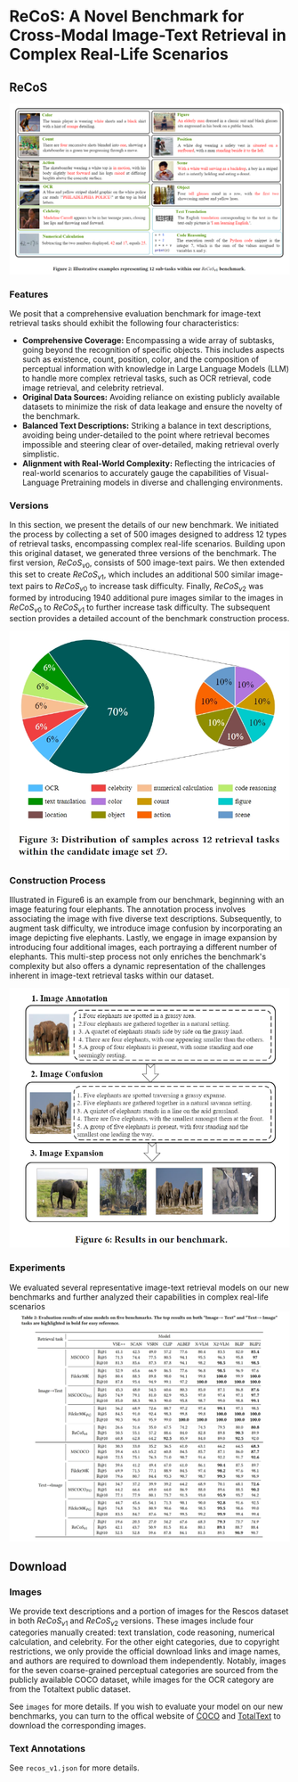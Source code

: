 # ReCoS: A Novel Benchmark for Cross-Modal Image-Text Retrieval in Complex Real-Life Scenarios

## ReCoS
<img src="illustration/overview.png" alt="Illustrative examples representing 12 sub-tasks within our $ReCoS_{v1}$ benchmark.">

### Features

We posit that a comprehensive evaluation benchmark for image-text retrieval tasks should exhibit the following four characteristics:
- **Comprehensive Coverage:** Encompassing a wide array of subtasks, going beyond the recognition of specific objects. This includes aspects such as existence, count, position, color, and the composition of perceptual information with knowledge in Large Language Models (LLM) to handle more complex retrieval tasks, such as OCR retrieval, code image retrieval, and celebrity retrieval.
- **Original Data Sources:** Avoiding reliance on existing publicly available datasets to minimize the risk of data leakage and ensure the novelty of the benchmark.
- **Balanced Text Descriptions:** Striking a balance in text descriptions, avoiding being under-detailed to the point where retrieval becomes impossible and steering clear of over-detailed, making retrieval overly simplistic.
- **Alignment with Real-World Complexity:** Reflecting the intricacies of real-world scenarios to accurately gauge the capabilities of Visual-Language Pretraining models in diverse and challenging environments.

### Versions
In this section, we present the details of our new benchmark. 
We initiated the process by collecting a set of 500 images designed to address 12 types of retrieval tasks, 
encompassing complex real-life scenarios. Building upon this original dataset, we generated three versions 
of the benchmark. The first version, $ReCoS_{v0}$, consists of 500 image-text pairs. 
We then extended this set to create $ReCoS_{v1}$, which includes an additional 500 similar image-text pairs 
to $ReCoS_{v0}$ to increase task difficulty. Finally, $ReCoS_{v2}$ was formed by introducing 1940 additional 
pure images similar to the images in $ReCoS_{v0}$ to $ReCoS_{v1}$ to further increase task difficulty. 
The subsequent section provides a detailed account of the benchmark construction process.

<img src="illustration/pie.png" alt="Distribution of samples across 12 retrieval tasks within the candidate image set $\mathcal{D}$.">

### Construction Process
Illustrated in Figure6 is an example from our benchmark, beginning with an image featuring four elephants.
The annotation process involves associating the image with five diverse text descriptions. 
Subsequently, to augment task difficulty, we introduce image confusion by incorporating an image depicting five elephants. 
Lastly, we engage in image expansion by introducing four additional images, each portraying a different number of elephants. 
This multi-step process not only enriches the benchmark's complexity but also offers a dynamic representation of the challenges 
inherent in image-text retrieval tasks within our dataset.

<img src="illustration/process.png" alt="Results in ReCoS Benchmark">

### Experiments
We evaluated several representative image-text retrieval models on our new benchmarks 
and further analyzed their capabilities in complex real-life scenarios
<img src="illustration/exps.png">


## Download
### Images

We provide text descriptions and a portion of images for the Rescos dataset in both $ReCoS_{v1}$ and $ReCoS_{v2}$ versions. 
These images include four categories manually created: text translation, code reasoning, numerical calculation,
and celebrity. For the other eight categories, due to copyright restrictions, we only provide the official 
download links and image names, and authors are required to download them independently. Notably, images for the seven 
coarse-grained perceptual categories are sourced from the publicly available COCO dataset, while images for 
the OCR category are from the Totaltext public dataset.

See `images` for more details. If you wish to evaluate your model on our new benchmarks, you can turn to the offical website of [COCO](https://cocodataset.org) and [TotalText](https://github.com/cs-chan/Total-Text-Dataset) to download the corresponding images.

### Text Annotations
See `recos_v1.json` for more details.
